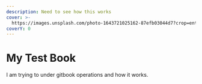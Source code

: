 ```yaml
---
description: Need to see how this works
cover: >-
  https://images.unsplash.com/photo-1643721025162-87efb03044d7?crop=entropy&cs=srgb&fm=jpg&ixid=MnwxOTcwMjR8MHwxfHJhbmRvbXx8fHx8fHx8fDE2NDQ0MjE1NDg&ixlib=rb-1.2.1&q=85
coverY: 0
---
```


# My Test Book

I am trying to under gitbook operations and how it works.

